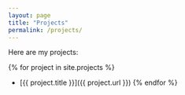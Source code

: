 ```yaml
---
layout: page
title: "Projects"
permalink: /projects/
---
```


Here are my projects:

{% for project in site.projects %}
- [{{ project.title }}]({{ project.url }})
{% endfor %}
